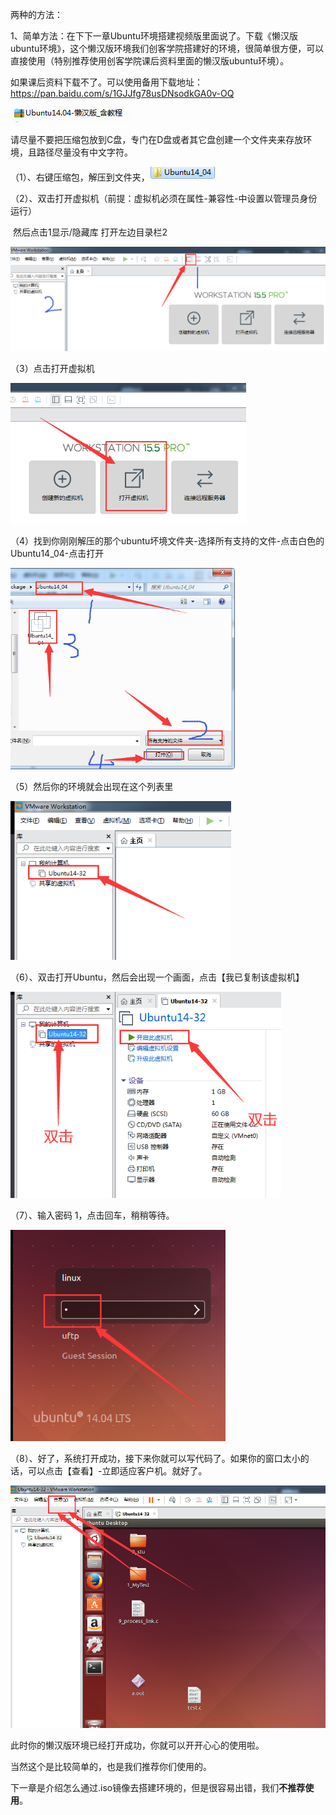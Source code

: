 两种的方法：

1、简单方法：在下下一章Ubuntu环境搭建视频版里面说了。下载《懒汉版ubuntu环境》，这个懒汉版环境我们创客学院搭建好的环境，很简单很方便，可以直接使用（特别推荐使用创客学院课后资料里面的懒汉版ubuntu环境）。

如果课后资料下载不了。可以使用备用下载地址：https://pan.baidu.com/s/1GJJfg78usDNsodkGA0v-OQ

![image-20200116143938699](Ubuntu搭建教程步骤截图.assets/image-20200116143938699.png)

请尽量不要把压缩包放到C盘，专门在D盘或者其它盘创建一个文件夹来存放环境，且路径尽量没有中文字符。

（1）、右键压缩包，解压到文件夹，![image-20200116144939094](Ubuntu搭建教程步骤截图.assets/image-20200116144939094.png)

（2）、双击打开虚拟机（前提：虚拟机必须在属性-兼容性-中设置以管理员身份运行）

​		然后点击1显示/隐藏库 打开左边目录栏2

<img src="Ubuntu搭建教程步骤截图.assets/image-20200116145201387.png" alt="image-20200116145201387" style="zoom: 67%;" />

（3）点击打开虚拟机

<img src="Ubuntu搭建教程步骤截图.assets/image-20200116145338510.png" alt="image-20200116145338510" style="zoom: 67%;" />

（4）找到你刚刚解压的那个ubuntu坏境文件夹-选择所有支持的文件-点击白色的Ubuntu14_04-点击打开

<img src="Ubuntu搭建教程步骤截图.assets/image-20200116145647120.png" alt="image-20200116145647120" style="zoom:67%;" />

（5）然后你的环境就会出现在这个列表里

<img src="Ubuntu搭建教程步骤截图.assets/image-20200116145818002.png" alt="image-20200116145818002" style="zoom:80%;" />

（6）、双击打开Ubuntu，然后会出现一个画面，点击【我已复制该虚拟机】

<img src="Ubuntu搭建教程步骤截图.assets/image-20200116145929291.png" alt="image-20200116145929291" style="zoom:80%;" />

（7）、输入密码   1，点击回车，稍稍等待。

<img src="Ubuntu搭建教程步骤截图.assets/image-20200116150113403.png" alt="image-20200116150113403" style="zoom:80%;" />

（8）、好了，系统打开成功，接下来你就可以写代码了。如果你的窗口太小的话，可以点击【查看】-立即适应客户机。就好了。

<img src="Ubuntu搭建教程步骤截图.assets/image-20200116150322434.png" alt="image-20200116150322434" style="zoom:80%;" />

此时你的懒汉版环境已经打开成功，你就可以开开心心的使用啦。

当然这个是比较简单的，也是我们推荐你们使用的。

下一章是介绍怎么通过.iso镜像去搭建环境的，但是很容易出错，我们**不推荐使用**。